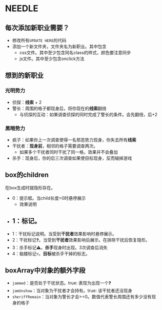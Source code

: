 # NEEDLE

## 每次添加新职业需要？

- 修改所有`UPDATE HERE`的代码
- 添加一个新文件夹，文件夹名为新职业。其中包含
    - css文件。其中至少包含同名class的样式，颜色要注意同步
    - js文件。其中至少包含onclick方法

## 想到的新职业

### 光明势力

- 侦探：**线索** + 2
- 警长：周围的格子都现身后，将你现在的**线索**翻倍
    - 与侦探的互动：如果调查侦探的同时完成了警长的条件。会先翻倍，后+2
### 黑暗势力
- 疯子：如果你上一次调查使得一名邪恶势力现身，你失去所有**线索**
- 干扰者：**现身前**，相邻的格子需要调查两次。
    - 如果多个干扰者同时干扰了同一格，效果并不会叠加
- 杀手：现身后，你的后三次调查如果使目标现身，反而输掉游戏


## box的children

在box生成时就隐形存在。

- 0：提示框。当child长度>0时悬停展示
    - 效果说明
- 1：标记。
    - 
- 1：干扰标记说明。当受到**干扰者**效果影响时悬停展示。
- 2：干扰标记❓。当受到**干扰者**效果影响后展示。在排除干扰后恢复隐形。
- 3：杀手标记⚠️。**杀手**现身时出现。3次调查后消失
- 4：骷髅标记💀。**目标**被杀手干掉的标志。

## boxArray中对象的额外字段

- `jammed`：是否处于干扰状态。true: 表现为出现一个❓
- `jamUnshow`：当对象为干扰者才会持有。true: 该干扰者还没现身
- `sheriffRemain`：当对象为警长才会>=0。数值代表警长周围还有多少没有现身的格子

